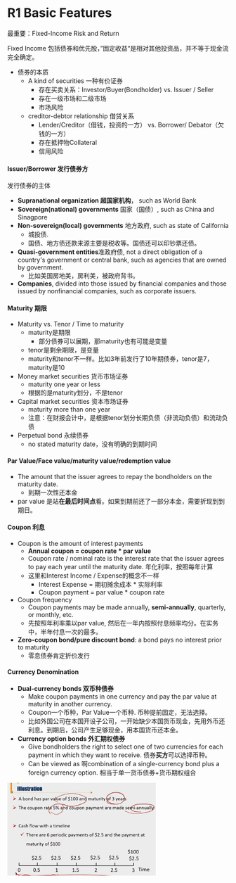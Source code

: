 # R1 Basic Features

最重要：Fixed-Income Risk and Return

Fixed Income 包括债券和优先股，”固定收益“是相对其他投资品，并不等于现金流完全确定。

- 债券的本质
  - A kind of securities 一种有价证券
    - 存在买卖关系：Investor/Buyer(Bondholder)  vs. Issuer / Seller
    - 存在一级市场和二级市场
    - 市场风险
  - creditor-debtor relationship 借贷关系
    - Lender/Creditor（借钱，投资的一方） vs. Borrower/ Debator（欠钱的一方）
    - 存在抵押物Collateral
    - 信用风险

#### Issuer/Borrower 发行债券方

发行债券的主体

- **Supranational organization 超国家机构**， such as World Bank
- **Sovereign(national) governments** 国家（国债）, such as China and Sinagpore
- **Non-sovereign(local) governments** 地方政府, such as state of California
  - 城投债.
  - 国债、地方债还款来源主要是税收等。国债还可以印钞票还债。
- **Quasi-government entities**准政府债, not a direct obligation of a country's government or central bank, such as agencies that are owned by government.
  - 比如美国房地美，房利美，被政府背书。
- **Companies**, divided into those issued by financial companies and those issued by nonfinancial companies, such as corporate issuers.

#### Maturity 期限

- Maturity vs. Tenor / Time to maturity
  - maturity是期限
    - 部分债券可以展期，那maturity也有可能是变量
  - tenor是剩余期限，是变量
  - maturity和tenor不一样。比如3年前发行了10年期债券，tenor是7，maturity是10
- Money market securities 货币市场证券
  - maturity one year or less
  - 根据的是maturity划分，不是tenor
- Capital market securities 资本市场证券
  - maturity more than one year
  - 注意：在财报会计中，是根据tenor划分长期负债（非流动负债）和流动负债
- Perpetual bond 永续债券
  - no stated maturity date，没有明确的到期时间

#### Par Value/Face value/maturity value/redemption value

- The amount that the issuer agrees to repay the bondholders on the maturity date. 
  - 到期一次性还本金
- par value 是站**在最后时间点**看。如果到期前还了一部分本金，需要折现到到期日。

#### Coupon 利息

- Coupon is the amount of interest payments
  - **Annual coupon  = coupon rate \* par value**
  - Coupon rate / nominal rate is the interest rate that the issuer agrees to pay each year until the maturity date. 年化利率，按照每年计算
  - 这里和Interest Income / Expense的概念不一样
    - Interest Expense = 期初摊余成本 \* 实际利率
    - Coupon payment = par value \* coupon rate
- Coupon frequency
  - Coupon payments  may be made annually, **semi-annually**, quarterly, or monthly, etc.
  - 先按照年利率乘以par value, 然后在一年内按照付息频率均分。在实务中，半年付息一次的最多。
- **Zero-coupon bond/pure discount bond**: a bond pays no interest prior to maturity
  - 零息债券肯定折价发行

####  Currency Denomination

- **Dual-currency bonds 双币种债券**
  - Make coupon payments in one currency and pay the par value at maturity in another currency.
  - Coupon一个币种，Par Value一个币种. 币种提前固定，无法选择。
  - 比如外国公司在本国开设子公司，一开始缺少本国货币现金，先用外币还利息。到期后，公司产生足够现金，用本国货币还本金。
- **Currency option bonds 外汇期权债券**
  - Give bondholders the right to select one of two currencies for each payment in which they want to receive. 债券**买方**可以选择币种。
  - Can be viewed as 啊combination of a single-currency bond plus a foreign currency option. 相当于单一货币债券+货币期权组合

<img src="./image-20230605212030670.png" alt="image-20230605212030670" style="zoom: 33%;" />